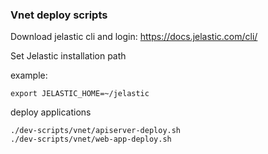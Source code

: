 ### Vnet deploy scripts

Download jelastic cli and login: https://docs.jelastic.com/cli/

Set Jelastic installation path

example:
```
export JELASTIC_HOME=~/jelastic
```

deploy applications
```
./dev-scripts/vnet/apiserver-deploy.sh
./dev-scripts/vnet/web-app-deploy.sh
```
